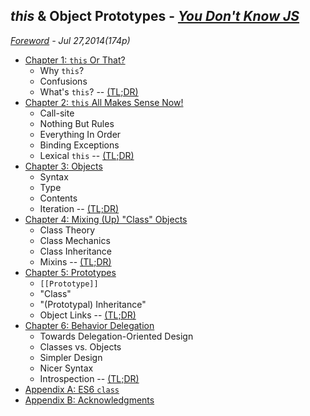 ## *this* & Object Prototypes - *[You Don't Know JS](https://github.com/kiyounglee/You-Dont-Know-JS/blob/master/README2.md)*
*[Foreword](forword.md) - Jul 27,2014(174p)*
* [Chapter 1: `this` Or That?](ch1.md)
	* Why `this`?
	* Confusions
	* What's `this`? -- [(TL;DR)](ch1.md#review-tldr)
* [Chapter 2: `this` All Makes Sense Now!](ch2.md)
	* Call-site
	* Nothing But Rules
	* Everything In Order
	* Binding Exceptions
	* Lexical `this` -- [(TL;DR)](ch2.md#review-tldr)
* [Chapter 3: Objects](ch3.md)
	* Syntax
	* Type
	* Contents
	* Iteration -- [(TL;DR)](ch3.md#review-tldr)
* [Chapter 4: Mixing (Up) "Class" Objects](ch4.md)
	* Class Theory
	* Class Mechanics
	* Class Inheritance
	* Mixins -- [(TL;DR)](ch4.md#review-tldr)
* [Chapter 5: Prototypes](ch5.md)
	* `[[Prototype]]`
	* "Class"
	* "(Prototypal) Inheritance"
	* Object Links -- [(TL;DR)](ch5.md#review-tldr)
* [Chapter 6: Behavior Delegation](ch6.md)
	* Towards Delegation-Oriented Design
	* Classes vs. Objects
	* Simpler Design
	* Nicer Syntax
	* Introspection -- [(TL;DR)](ch6.md#review-tldr)
* [Appendix A: ES6 `class`](apA.md)
* [Appendix B: Acknowledgments](apB.md)

